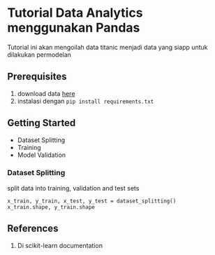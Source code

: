 # Tutorial Data Analytics menggunakan Pandas

Tutorial ini akan mengoilah data titanic menjadi data yang siapp untuk dilakukan permodelan

## Prerequisites

1. download data [here](https://www.kaggle.com/competitions/titanic)
2. instalasi dengan `pip install requirements.txt`

## Getting Started

- Dataset Splitting
- Training
- Model Validation

### Dataset Splitting

split data into training, validation and test sets
```code
x_train, y_train, x_test, y_test = dataset_splitting()
x_train.shape, y_train.shape
```

## References

1. Di scikit-learn documentation